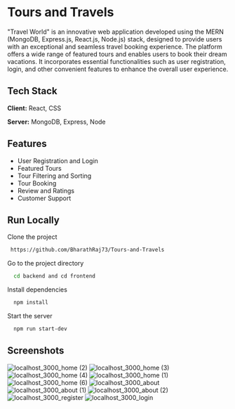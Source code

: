 # Tours and Travels

"Travel World" is an innovative web application developed using the MERN (MongoDB, Express.js, React.js, Node.js) stack, designed to provide users with an exceptional and seamless travel booking experience. The platform offers a wide range of featured tours and enables users to book their dream vacations. It incorporates essential functionalities such as user registration, login, and other convenient features to enhance the overall user experience.

## Tech Stack

**Client:** React, CSS

**Server:** MongoDB, Express, Node

## Features

- User Registration and Login
- Featured Tours
- Tour Filtering and Sorting
- Tour Booking
- Review and Ratings
- Customer Support

## Run Locally

Clone the project

```bash
 https://github.com/BharathRaj73/Tours-and-Travels
```

Go to the project directory

```bash
  cd backend and cd frontend
```

Install dependencies

```bash
  npm install
```

Start the server

```bash
  npm run start-dev
```

## Screenshots

![localhost_3000_home (2)](https://github.com/BharathRaj73/Tours-and-Travels/assets/92433654/23d42529-af53-4a4f-a607-0a06b22f0cdd)
![localhost_3000_home (3)](https://github.com/BharathRaj73/Tours-and-Travels/assets/92433654/50fb31ef-ddb7-41af-baeb-de74a8b0af91)
![localhost_3000_home (4)](https://github.com/BharathRaj73/Tours-and-Travels/assets/92433654/2d19abe5-b6c3-47a2-a344-484ab87d6dd9)
![localhost_3000_home (1)](https://github.com/BharathRaj73/Tours-and-Travels/assets/92433654/86d635ac-9966-4a5a-b679-a3ac8922325e)
![localhost_3000_home (6)](https://github.com/BharathRaj73/Tours-and-Travels/assets/92433654/3ba2ea0b-1fc8-4a28-bd61-44c6177c696d)
![localhost_3000_about](https://github.com/BharathRaj73/Tours-and-Travels/assets/92433654/182a5163-63e6-48ff-a506-8bf4b338d5b3)
![localhost_3000_about (1)](https://github.com/BharathRaj73/Tours-and-Travels/assets/92433654/b8c6c967-f411-4df9-9e08-fe3465e81deb)
![localhost_3000_about (2)](https://github.com/BharathRaj73/Tours-and-Travels/assets/92433654/298269f1-8a3b-42e0-86b9-931a741fe6ed)
![localhost_3000_register](https://github.com/BharathRaj73/Tours-and-Travels/assets/92433654/685231bc-089e-4baa-b815-4ec2cdbfb7b6)
![localhost_3000_login](https://github.com/BharathRaj73/Tours-and-Travels/assets/92433654/f1078261-ce63-4947-88eb-f5aaab304c30)

